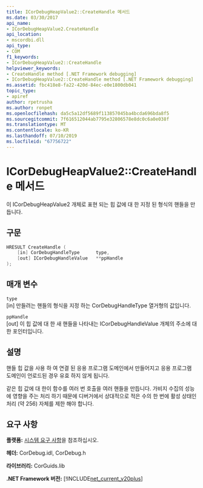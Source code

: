 ```yaml
---
title: ICorDebugHeapValue2::CreateHandle 메서드
ms.date: 03/30/2017
api_name:
- ICorDebugHeapValue2.CreateHandle
api_location:
- mscordbi.dll
api_type:
- COM
f1_keywords:
- ICorDebugHeapValue2::CreateHandle
helpviewer_keywords:
- CreateHandle method [.NET Framework debugging]
- ICorDebugHeapValue2::CreateHandle method [.NET Framework debugging]
ms.assetid: fbc418e8-fa22-420d-84ec-e0e1800db041
topic_type:
- apiref
author: rpetrusha
ms.author: ronpet
ms.openlocfilehash: da5c5a12df5689f113857045ba4bcda696bda8f5
ms.sourcegitcommit: 7f616512044ab7795e32806578e8dc0c6a0e038f
ms.translationtype: MT
ms.contentlocale: ko-KR
ms.lasthandoff: 07/10/2019
ms.locfileid: "67756722"
---
```

# <a name="icordebugheapvalue2createhandle-method"></a>ICorDebugHeapValue2::CreateHandle 메서드
이 ICorDebugHeapValue2 개체로 표현 되는 힙 값에 대 한 지정 된 형식의 핸들을 만듭니다.  
  
## <a name="syntax"></a>구문  
  
```cpp  
HRESULT CreateHandle (  
    [in] CorDebugHandleType      type,   
    [out] ICorDebugHandleValue   **ppHandle  
);  
```  
  
## <a name="parameters"></a>매개 변수  
 `type`  
 [in] 만들려는 핸들의 형식을 지정 하는 CorDebugHandleType 열거형의 값입니다.  
  
 `ppHandle`  
 [out] 이 힙 값에 대 한 새 핸들을 나타내는 ICorDebugHandleValue 개체의 주소에 대 한 포인터입니다.  
  
## <a name="remarks"></a>설명  
 핸들 힙 값을 사용 하 여 연결 된 응용 프로그램 도메인에서 만들어지고 응용 프로그램 도메인이 언로드된 경우 유효 하지 않게 됩니다.  
  
 같은 힙 값에 대 한이 함수를 여러 번 호출을 여러 핸들을 만듭니다. 가비지 수집의 성능에 영향을 주는 처리 하기 때문에 디버거에서 상대적으로 적은 수의 한 번에 활성 상태인 처리 (약 256) 자체를 제한 해야 합니다.  
  
## <a name="requirements"></a>요구 사항  
 **플랫폼:** [시스템 요구 사항](../../../../docs/framework/get-started/system-requirements.md)을 참조하십시오.  
  
 **헤더:** CorDebug.idl, CorDebug.h  
  
 **라이브러리:** CorGuids.lib  
  
 **.NET Framework 버전:** [!INCLUDE[net_current_v20plus](../../../../includes/net-current-v20plus-md.md)]
